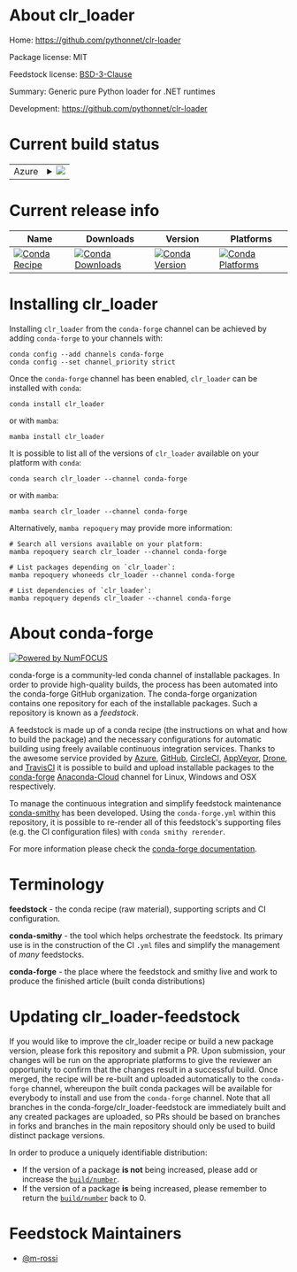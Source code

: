 About clr_loader
================

Home: https://github.com/pythonnet/clr-loader

Package license: MIT

Feedstock license: [BSD-3-Clause](https://github.com/conda-forge/clr_loader-feedstock/blob/main/LICENSE.txt)

Summary: Generic pure Python loader for .NET runtimes

Development: https://github.com/pythonnet/clr-loader

Current build status
====================


<table>
    
  <tr>
    <td>Azure</td>
    <td>
      <details>
        <summary>
          <a href="https://dev.azure.com/conda-forge/feedstock-builds/_build/latest?definitionId=14998&branchName=main">
            <img src="https://dev.azure.com/conda-forge/feedstock-builds/_apis/build/status/clr_loader-feedstock?branchName=main">
          </a>
        </summary>
        <table>
          <thead><tr><th>Variant</th><th>Status</th></tr></thead>
          <tbody><tr>
              <td>linux_64_dotnet_runtime3.1python3.10.____cpython</td>
              <td>
                <a href="https://dev.azure.com/conda-forge/feedstock-builds/_build/latest?definitionId=14998&branchName=main">
                  <img src="https://dev.azure.com/conda-forge/feedstock-builds/_apis/build/status/clr_loader-feedstock?branchName=main&jobName=linux&configuration=linux_64_dotnet_runtime3.1python3.10.____cpython" alt="variant">
                </a>
              </td>
            </tr><tr>
              <td>linux_64_dotnet_runtime3.1python3.7.____cpython</td>
              <td>
                <a href="https://dev.azure.com/conda-forge/feedstock-builds/_build/latest?definitionId=14998&branchName=main">
                  <img src="https://dev.azure.com/conda-forge/feedstock-builds/_apis/build/status/clr_loader-feedstock?branchName=main&jobName=linux&configuration=linux_64_dotnet_runtime3.1python3.7.____cpython" alt="variant">
                </a>
              </td>
            </tr><tr>
              <td>linux_64_dotnet_runtime3.1python3.8.____73_pypy</td>
              <td>
                <a href="https://dev.azure.com/conda-forge/feedstock-builds/_build/latest?definitionId=14998&branchName=main">
                  <img src="https://dev.azure.com/conda-forge/feedstock-builds/_apis/build/status/clr_loader-feedstock?branchName=main&jobName=linux&configuration=linux_64_dotnet_runtime3.1python3.8.____73_pypy" alt="variant">
                </a>
              </td>
            </tr><tr>
              <td>linux_64_dotnet_runtime3.1python3.8.____cpython</td>
              <td>
                <a href="https://dev.azure.com/conda-forge/feedstock-builds/_build/latest?definitionId=14998&branchName=main">
                  <img src="https://dev.azure.com/conda-forge/feedstock-builds/_apis/build/status/clr_loader-feedstock?branchName=main&jobName=linux&configuration=linux_64_dotnet_runtime3.1python3.8.____cpython" alt="variant">
                </a>
              </td>
            </tr><tr>
              <td>linux_64_dotnet_runtime3.1python3.9.____73_pypy</td>
              <td>
                <a href="https://dev.azure.com/conda-forge/feedstock-builds/_build/latest?definitionId=14998&branchName=main">
                  <img src="https://dev.azure.com/conda-forge/feedstock-builds/_apis/build/status/clr_loader-feedstock?branchName=main&jobName=linux&configuration=linux_64_dotnet_runtime3.1python3.9.____73_pypy" alt="variant">
                </a>
              </td>
            </tr><tr>
              <td>linux_64_dotnet_runtime3.1python3.9.____cpython</td>
              <td>
                <a href="https://dev.azure.com/conda-forge/feedstock-builds/_build/latest?definitionId=14998&branchName=main">
                  <img src="https://dev.azure.com/conda-forge/feedstock-builds/_apis/build/status/clr_loader-feedstock?branchName=main&jobName=linux&configuration=linux_64_dotnet_runtime3.1python3.9.____cpython" alt="variant">
                </a>
              </td>
            </tr><tr>
              <td>linux_64_dotnet_runtime5.0python3.10.____cpython</td>
              <td>
                <a href="https://dev.azure.com/conda-forge/feedstock-builds/_build/latest?definitionId=14998&branchName=main">
                  <img src="https://dev.azure.com/conda-forge/feedstock-builds/_apis/build/status/clr_loader-feedstock?branchName=main&jobName=linux&configuration=linux_64_dotnet_runtime5.0python3.10.____cpython" alt="variant">
                </a>
              </td>
            </tr><tr>
              <td>linux_64_dotnet_runtime5.0python3.7.____cpython</td>
              <td>
                <a href="https://dev.azure.com/conda-forge/feedstock-builds/_build/latest?definitionId=14998&branchName=main">
                  <img src="https://dev.azure.com/conda-forge/feedstock-builds/_apis/build/status/clr_loader-feedstock?branchName=main&jobName=linux&configuration=linux_64_dotnet_runtime5.0python3.7.____cpython" alt="variant">
                </a>
              </td>
            </tr><tr>
              <td>linux_64_dotnet_runtime5.0python3.8.____73_pypy</td>
              <td>
                <a href="https://dev.azure.com/conda-forge/feedstock-builds/_build/latest?definitionId=14998&branchName=main">
                  <img src="https://dev.azure.com/conda-forge/feedstock-builds/_apis/build/status/clr_loader-feedstock?branchName=main&jobName=linux&configuration=linux_64_dotnet_runtime5.0python3.8.____73_pypy" alt="variant">
                </a>
              </td>
            </tr><tr>
              <td>linux_64_dotnet_runtime5.0python3.8.____cpython</td>
              <td>
                <a href="https://dev.azure.com/conda-forge/feedstock-builds/_build/latest?definitionId=14998&branchName=main">
                  <img src="https://dev.azure.com/conda-forge/feedstock-builds/_apis/build/status/clr_loader-feedstock?branchName=main&jobName=linux&configuration=linux_64_dotnet_runtime5.0python3.8.____cpython" alt="variant">
                </a>
              </td>
            </tr><tr>
              <td>linux_64_dotnet_runtime5.0python3.9.____73_pypy</td>
              <td>
                <a href="https://dev.azure.com/conda-forge/feedstock-builds/_build/latest?definitionId=14998&branchName=main">
                  <img src="https://dev.azure.com/conda-forge/feedstock-builds/_apis/build/status/clr_loader-feedstock?branchName=main&jobName=linux&configuration=linux_64_dotnet_runtime5.0python3.9.____73_pypy" alt="variant">
                </a>
              </td>
            </tr><tr>
              <td>linux_64_dotnet_runtime5.0python3.9.____cpython</td>
              <td>
                <a href="https://dev.azure.com/conda-forge/feedstock-builds/_build/latest?definitionId=14998&branchName=main">
                  <img src="https://dev.azure.com/conda-forge/feedstock-builds/_apis/build/status/clr_loader-feedstock?branchName=main&jobName=linux&configuration=linux_64_dotnet_runtime5.0python3.9.____cpython" alt="variant">
                </a>
              </td>
            </tr><tr>
              <td>linux_64_dotnet_runtime6.0python3.10.____cpython</td>
              <td>
                <a href="https://dev.azure.com/conda-forge/feedstock-builds/_build/latest?definitionId=14998&branchName=main">
                  <img src="https://dev.azure.com/conda-forge/feedstock-builds/_apis/build/status/clr_loader-feedstock?branchName=main&jobName=linux&configuration=linux_64_dotnet_runtime6.0python3.10.____cpython" alt="variant">
                </a>
              </td>
            </tr><tr>
              <td>linux_64_dotnet_runtime6.0python3.7.____cpython</td>
              <td>
                <a href="https://dev.azure.com/conda-forge/feedstock-builds/_build/latest?definitionId=14998&branchName=main">
                  <img src="https://dev.azure.com/conda-forge/feedstock-builds/_apis/build/status/clr_loader-feedstock?branchName=main&jobName=linux&configuration=linux_64_dotnet_runtime6.0python3.7.____cpython" alt="variant">
                </a>
              </td>
            </tr><tr>
              <td>linux_64_dotnet_runtime6.0python3.8.____73_pypy</td>
              <td>
                <a href="https://dev.azure.com/conda-forge/feedstock-builds/_build/latest?definitionId=14998&branchName=main">
                  <img src="https://dev.azure.com/conda-forge/feedstock-builds/_apis/build/status/clr_loader-feedstock?branchName=main&jobName=linux&configuration=linux_64_dotnet_runtime6.0python3.8.____73_pypy" alt="variant">
                </a>
              </td>
            </tr><tr>
              <td>linux_64_dotnet_runtime6.0python3.8.____cpython</td>
              <td>
                <a href="https://dev.azure.com/conda-forge/feedstock-builds/_build/latest?definitionId=14998&branchName=main">
                  <img src="https://dev.azure.com/conda-forge/feedstock-builds/_apis/build/status/clr_loader-feedstock?branchName=main&jobName=linux&configuration=linux_64_dotnet_runtime6.0python3.8.____cpython" alt="variant">
                </a>
              </td>
            </tr><tr>
              <td>linux_64_dotnet_runtime6.0python3.9.____73_pypy</td>
              <td>
                <a href="https://dev.azure.com/conda-forge/feedstock-builds/_build/latest?definitionId=14998&branchName=main">
                  <img src="https://dev.azure.com/conda-forge/feedstock-builds/_apis/build/status/clr_loader-feedstock?branchName=main&jobName=linux&configuration=linux_64_dotnet_runtime6.0python3.9.____73_pypy" alt="variant">
                </a>
              </td>
            </tr><tr>
              <td>linux_64_dotnet_runtime6.0python3.9.____cpython</td>
              <td>
                <a href="https://dev.azure.com/conda-forge/feedstock-builds/_build/latest?definitionId=14998&branchName=main">
                  <img src="https://dev.azure.com/conda-forge/feedstock-builds/_apis/build/status/clr_loader-feedstock?branchName=main&jobName=linux&configuration=linux_64_dotnet_runtime6.0python3.9.____cpython" alt="variant">
                </a>
              </td>
            </tr><tr>
              <td>osx_64_dotnet_runtime3.1python3.10.____cpython</td>
              <td>
                <a href="https://dev.azure.com/conda-forge/feedstock-builds/_build/latest?definitionId=14998&branchName=main">
                  <img src="https://dev.azure.com/conda-forge/feedstock-builds/_apis/build/status/clr_loader-feedstock?branchName=main&jobName=osx&configuration=osx_64_dotnet_runtime3.1python3.10.____cpython" alt="variant">
                </a>
              </td>
            </tr><tr>
              <td>osx_64_dotnet_runtime3.1python3.7.____cpython</td>
              <td>
                <a href="https://dev.azure.com/conda-forge/feedstock-builds/_build/latest?definitionId=14998&branchName=main">
                  <img src="https://dev.azure.com/conda-forge/feedstock-builds/_apis/build/status/clr_loader-feedstock?branchName=main&jobName=osx&configuration=osx_64_dotnet_runtime3.1python3.7.____cpython" alt="variant">
                </a>
              </td>
            </tr><tr>
              <td>osx_64_dotnet_runtime3.1python3.8.____73_pypy</td>
              <td>
                <a href="https://dev.azure.com/conda-forge/feedstock-builds/_build/latest?definitionId=14998&branchName=main">
                  <img src="https://dev.azure.com/conda-forge/feedstock-builds/_apis/build/status/clr_loader-feedstock?branchName=main&jobName=osx&configuration=osx_64_dotnet_runtime3.1python3.8.____73_pypy" alt="variant">
                </a>
              </td>
            </tr><tr>
              <td>osx_64_dotnet_runtime3.1python3.8.____cpython</td>
              <td>
                <a href="https://dev.azure.com/conda-forge/feedstock-builds/_build/latest?definitionId=14998&branchName=main">
                  <img src="https://dev.azure.com/conda-forge/feedstock-builds/_apis/build/status/clr_loader-feedstock?branchName=main&jobName=osx&configuration=osx_64_dotnet_runtime3.1python3.8.____cpython" alt="variant">
                </a>
              </td>
            </tr><tr>
              <td>osx_64_dotnet_runtime3.1python3.9.____73_pypy</td>
              <td>
                <a href="https://dev.azure.com/conda-forge/feedstock-builds/_build/latest?definitionId=14998&branchName=main">
                  <img src="https://dev.azure.com/conda-forge/feedstock-builds/_apis/build/status/clr_loader-feedstock?branchName=main&jobName=osx&configuration=osx_64_dotnet_runtime3.1python3.9.____73_pypy" alt="variant">
                </a>
              </td>
            </tr><tr>
              <td>osx_64_dotnet_runtime3.1python3.9.____cpython</td>
              <td>
                <a href="https://dev.azure.com/conda-forge/feedstock-builds/_build/latest?definitionId=14998&branchName=main">
                  <img src="https://dev.azure.com/conda-forge/feedstock-builds/_apis/build/status/clr_loader-feedstock?branchName=main&jobName=osx&configuration=osx_64_dotnet_runtime3.1python3.9.____cpython" alt="variant">
                </a>
              </td>
            </tr><tr>
              <td>osx_64_dotnet_runtime5.0python3.10.____cpython</td>
              <td>
                <a href="https://dev.azure.com/conda-forge/feedstock-builds/_build/latest?definitionId=14998&branchName=main">
                  <img src="https://dev.azure.com/conda-forge/feedstock-builds/_apis/build/status/clr_loader-feedstock?branchName=main&jobName=osx&configuration=osx_64_dotnet_runtime5.0python3.10.____cpython" alt="variant">
                </a>
              </td>
            </tr><tr>
              <td>osx_64_dotnet_runtime5.0python3.7.____cpython</td>
              <td>
                <a href="https://dev.azure.com/conda-forge/feedstock-builds/_build/latest?definitionId=14998&branchName=main">
                  <img src="https://dev.azure.com/conda-forge/feedstock-builds/_apis/build/status/clr_loader-feedstock?branchName=main&jobName=osx&configuration=osx_64_dotnet_runtime5.0python3.7.____cpython" alt="variant">
                </a>
              </td>
            </tr><tr>
              <td>osx_64_dotnet_runtime5.0python3.8.____73_pypy</td>
              <td>
                <a href="https://dev.azure.com/conda-forge/feedstock-builds/_build/latest?definitionId=14998&branchName=main">
                  <img src="https://dev.azure.com/conda-forge/feedstock-builds/_apis/build/status/clr_loader-feedstock?branchName=main&jobName=osx&configuration=osx_64_dotnet_runtime5.0python3.8.____73_pypy" alt="variant">
                </a>
              </td>
            </tr><tr>
              <td>osx_64_dotnet_runtime5.0python3.8.____cpython</td>
              <td>
                <a href="https://dev.azure.com/conda-forge/feedstock-builds/_build/latest?definitionId=14998&branchName=main">
                  <img src="https://dev.azure.com/conda-forge/feedstock-builds/_apis/build/status/clr_loader-feedstock?branchName=main&jobName=osx&configuration=osx_64_dotnet_runtime5.0python3.8.____cpython" alt="variant">
                </a>
              </td>
            </tr><tr>
              <td>osx_64_dotnet_runtime5.0python3.9.____73_pypy</td>
              <td>
                <a href="https://dev.azure.com/conda-forge/feedstock-builds/_build/latest?definitionId=14998&branchName=main">
                  <img src="https://dev.azure.com/conda-forge/feedstock-builds/_apis/build/status/clr_loader-feedstock?branchName=main&jobName=osx&configuration=osx_64_dotnet_runtime5.0python3.9.____73_pypy" alt="variant">
                </a>
              </td>
            </tr><tr>
              <td>osx_64_dotnet_runtime5.0python3.9.____cpython</td>
              <td>
                <a href="https://dev.azure.com/conda-forge/feedstock-builds/_build/latest?definitionId=14998&branchName=main">
                  <img src="https://dev.azure.com/conda-forge/feedstock-builds/_apis/build/status/clr_loader-feedstock?branchName=main&jobName=osx&configuration=osx_64_dotnet_runtime5.0python3.9.____cpython" alt="variant">
                </a>
              </td>
            </tr><tr>
              <td>osx_64_dotnet_runtime6.0python3.10.____cpython</td>
              <td>
                <a href="https://dev.azure.com/conda-forge/feedstock-builds/_build/latest?definitionId=14998&branchName=main">
                  <img src="https://dev.azure.com/conda-forge/feedstock-builds/_apis/build/status/clr_loader-feedstock?branchName=main&jobName=osx&configuration=osx_64_dotnet_runtime6.0python3.10.____cpython" alt="variant">
                </a>
              </td>
            </tr><tr>
              <td>osx_64_dotnet_runtime6.0python3.7.____cpython</td>
              <td>
                <a href="https://dev.azure.com/conda-forge/feedstock-builds/_build/latest?definitionId=14998&branchName=main">
                  <img src="https://dev.azure.com/conda-forge/feedstock-builds/_apis/build/status/clr_loader-feedstock?branchName=main&jobName=osx&configuration=osx_64_dotnet_runtime6.0python3.7.____cpython" alt="variant">
                </a>
              </td>
            </tr><tr>
              <td>osx_64_dotnet_runtime6.0python3.8.____73_pypy</td>
              <td>
                <a href="https://dev.azure.com/conda-forge/feedstock-builds/_build/latest?definitionId=14998&branchName=main">
                  <img src="https://dev.azure.com/conda-forge/feedstock-builds/_apis/build/status/clr_loader-feedstock?branchName=main&jobName=osx&configuration=osx_64_dotnet_runtime6.0python3.8.____73_pypy" alt="variant">
                </a>
              </td>
            </tr><tr>
              <td>osx_64_dotnet_runtime6.0python3.8.____cpython</td>
              <td>
                <a href="https://dev.azure.com/conda-forge/feedstock-builds/_build/latest?definitionId=14998&branchName=main">
                  <img src="https://dev.azure.com/conda-forge/feedstock-builds/_apis/build/status/clr_loader-feedstock?branchName=main&jobName=osx&configuration=osx_64_dotnet_runtime6.0python3.8.____cpython" alt="variant">
                </a>
              </td>
            </tr><tr>
              <td>osx_64_dotnet_runtime6.0python3.9.____73_pypy</td>
              <td>
                <a href="https://dev.azure.com/conda-forge/feedstock-builds/_build/latest?definitionId=14998&branchName=main">
                  <img src="https://dev.azure.com/conda-forge/feedstock-builds/_apis/build/status/clr_loader-feedstock?branchName=main&jobName=osx&configuration=osx_64_dotnet_runtime6.0python3.9.____73_pypy" alt="variant">
                </a>
              </td>
            </tr><tr>
              <td>osx_64_dotnet_runtime6.0python3.9.____cpython</td>
              <td>
                <a href="https://dev.azure.com/conda-forge/feedstock-builds/_build/latest?definitionId=14998&branchName=main">
                  <img src="https://dev.azure.com/conda-forge/feedstock-builds/_apis/build/status/clr_loader-feedstock?branchName=main&jobName=osx&configuration=osx_64_dotnet_runtime6.0python3.9.____cpython" alt="variant">
                </a>
              </td>
            </tr><tr>
              <td>win_64_dotnet_runtime3.1python3.10.____cpython</td>
              <td>
                <a href="https://dev.azure.com/conda-forge/feedstock-builds/_build/latest?definitionId=14998&branchName=main">
                  <img src="https://dev.azure.com/conda-forge/feedstock-builds/_apis/build/status/clr_loader-feedstock?branchName=main&jobName=win&configuration=win_64_dotnet_runtime3.1python3.10.____cpython" alt="variant">
                </a>
              </td>
            </tr><tr>
              <td>win_64_dotnet_runtime3.1python3.7.____cpython</td>
              <td>
                <a href="https://dev.azure.com/conda-forge/feedstock-builds/_build/latest?definitionId=14998&branchName=main">
                  <img src="https://dev.azure.com/conda-forge/feedstock-builds/_apis/build/status/clr_loader-feedstock?branchName=main&jobName=win&configuration=win_64_dotnet_runtime3.1python3.7.____cpython" alt="variant">
                </a>
              </td>
            </tr><tr>
              <td>win_64_dotnet_runtime3.1python3.8.____73_pypy</td>
              <td>
                <a href="https://dev.azure.com/conda-forge/feedstock-builds/_build/latest?definitionId=14998&branchName=main">
                  <img src="https://dev.azure.com/conda-forge/feedstock-builds/_apis/build/status/clr_loader-feedstock?branchName=main&jobName=win&configuration=win_64_dotnet_runtime3.1python3.8.____73_pypy" alt="variant">
                </a>
              </td>
            </tr><tr>
              <td>win_64_dotnet_runtime3.1python3.8.____cpython</td>
              <td>
                <a href="https://dev.azure.com/conda-forge/feedstock-builds/_build/latest?definitionId=14998&branchName=main">
                  <img src="https://dev.azure.com/conda-forge/feedstock-builds/_apis/build/status/clr_loader-feedstock?branchName=main&jobName=win&configuration=win_64_dotnet_runtime3.1python3.8.____cpython" alt="variant">
                </a>
              </td>
            </tr><tr>
              <td>win_64_dotnet_runtime3.1python3.9.____73_pypy</td>
              <td>
                <a href="https://dev.azure.com/conda-forge/feedstock-builds/_build/latest?definitionId=14998&branchName=main">
                  <img src="https://dev.azure.com/conda-forge/feedstock-builds/_apis/build/status/clr_loader-feedstock?branchName=main&jobName=win&configuration=win_64_dotnet_runtime3.1python3.9.____73_pypy" alt="variant">
                </a>
              </td>
            </tr><tr>
              <td>win_64_dotnet_runtime3.1python3.9.____cpython</td>
              <td>
                <a href="https://dev.azure.com/conda-forge/feedstock-builds/_build/latest?definitionId=14998&branchName=main">
                  <img src="https://dev.azure.com/conda-forge/feedstock-builds/_apis/build/status/clr_loader-feedstock?branchName=main&jobName=win&configuration=win_64_dotnet_runtime3.1python3.9.____cpython" alt="variant">
                </a>
              </td>
            </tr><tr>
              <td>win_64_dotnet_runtime5.0python3.10.____cpython</td>
              <td>
                <a href="https://dev.azure.com/conda-forge/feedstock-builds/_build/latest?definitionId=14998&branchName=main">
                  <img src="https://dev.azure.com/conda-forge/feedstock-builds/_apis/build/status/clr_loader-feedstock?branchName=main&jobName=win&configuration=win_64_dotnet_runtime5.0python3.10.____cpython" alt="variant">
                </a>
              </td>
            </tr><tr>
              <td>win_64_dotnet_runtime5.0python3.7.____cpython</td>
              <td>
                <a href="https://dev.azure.com/conda-forge/feedstock-builds/_build/latest?definitionId=14998&branchName=main">
                  <img src="https://dev.azure.com/conda-forge/feedstock-builds/_apis/build/status/clr_loader-feedstock?branchName=main&jobName=win&configuration=win_64_dotnet_runtime5.0python3.7.____cpython" alt="variant">
                </a>
              </td>
            </tr><tr>
              <td>win_64_dotnet_runtime5.0python3.8.____73_pypy</td>
              <td>
                <a href="https://dev.azure.com/conda-forge/feedstock-builds/_build/latest?definitionId=14998&branchName=main">
                  <img src="https://dev.azure.com/conda-forge/feedstock-builds/_apis/build/status/clr_loader-feedstock?branchName=main&jobName=win&configuration=win_64_dotnet_runtime5.0python3.8.____73_pypy" alt="variant">
                </a>
              </td>
            </tr><tr>
              <td>win_64_dotnet_runtime5.0python3.8.____cpython</td>
              <td>
                <a href="https://dev.azure.com/conda-forge/feedstock-builds/_build/latest?definitionId=14998&branchName=main">
                  <img src="https://dev.azure.com/conda-forge/feedstock-builds/_apis/build/status/clr_loader-feedstock?branchName=main&jobName=win&configuration=win_64_dotnet_runtime5.0python3.8.____cpython" alt="variant">
                </a>
              </td>
            </tr><tr>
              <td>win_64_dotnet_runtime5.0python3.9.____73_pypy</td>
              <td>
                <a href="https://dev.azure.com/conda-forge/feedstock-builds/_build/latest?definitionId=14998&branchName=main">
                  <img src="https://dev.azure.com/conda-forge/feedstock-builds/_apis/build/status/clr_loader-feedstock?branchName=main&jobName=win&configuration=win_64_dotnet_runtime5.0python3.9.____73_pypy" alt="variant">
                </a>
              </td>
            </tr><tr>
              <td>win_64_dotnet_runtime5.0python3.9.____cpython</td>
              <td>
                <a href="https://dev.azure.com/conda-forge/feedstock-builds/_build/latest?definitionId=14998&branchName=main">
                  <img src="https://dev.azure.com/conda-forge/feedstock-builds/_apis/build/status/clr_loader-feedstock?branchName=main&jobName=win&configuration=win_64_dotnet_runtime5.0python3.9.____cpython" alt="variant">
                </a>
              </td>
            </tr><tr>
              <td>win_64_dotnet_runtime6.0python3.10.____cpython</td>
              <td>
                <a href="https://dev.azure.com/conda-forge/feedstock-builds/_build/latest?definitionId=14998&branchName=main">
                  <img src="https://dev.azure.com/conda-forge/feedstock-builds/_apis/build/status/clr_loader-feedstock?branchName=main&jobName=win&configuration=win_64_dotnet_runtime6.0python3.10.____cpython" alt="variant">
                </a>
              </td>
            </tr><tr>
              <td>win_64_dotnet_runtime6.0python3.7.____cpython</td>
              <td>
                <a href="https://dev.azure.com/conda-forge/feedstock-builds/_build/latest?definitionId=14998&branchName=main">
                  <img src="https://dev.azure.com/conda-forge/feedstock-builds/_apis/build/status/clr_loader-feedstock?branchName=main&jobName=win&configuration=win_64_dotnet_runtime6.0python3.7.____cpython" alt="variant">
                </a>
              </td>
            </tr><tr>
              <td>win_64_dotnet_runtime6.0python3.8.____73_pypy</td>
              <td>
                <a href="https://dev.azure.com/conda-forge/feedstock-builds/_build/latest?definitionId=14998&branchName=main">
                  <img src="https://dev.azure.com/conda-forge/feedstock-builds/_apis/build/status/clr_loader-feedstock?branchName=main&jobName=win&configuration=win_64_dotnet_runtime6.0python3.8.____73_pypy" alt="variant">
                </a>
              </td>
            </tr><tr>
              <td>win_64_dotnet_runtime6.0python3.8.____cpython</td>
              <td>
                <a href="https://dev.azure.com/conda-forge/feedstock-builds/_build/latest?definitionId=14998&branchName=main">
                  <img src="https://dev.azure.com/conda-forge/feedstock-builds/_apis/build/status/clr_loader-feedstock?branchName=main&jobName=win&configuration=win_64_dotnet_runtime6.0python3.8.____cpython" alt="variant">
                </a>
              </td>
            </tr><tr>
              <td>win_64_dotnet_runtime6.0python3.9.____73_pypy</td>
              <td>
                <a href="https://dev.azure.com/conda-forge/feedstock-builds/_build/latest?definitionId=14998&branchName=main">
                  <img src="https://dev.azure.com/conda-forge/feedstock-builds/_apis/build/status/clr_loader-feedstock?branchName=main&jobName=win&configuration=win_64_dotnet_runtime6.0python3.9.____73_pypy" alt="variant">
                </a>
              </td>
            </tr><tr>
              <td>win_64_dotnet_runtime6.0python3.9.____cpython</td>
              <td>
                <a href="https://dev.azure.com/conda-forge/feedstock-builds/_build/latest?definitionId=14998&branchName=main">
                  <img src="https://dev.azure.com/conda-forge/feedstock-builds/_apis/build/status/clr_loader-feedstock?branchName=main&jobName=win&configuration=win_64_dotnet_runtime6.0python3.9.____cpython" alt="variant">
                </a>
              </td>
            </tr>
          </tbody>
        </table>
      </details>
    </td>
  </tr>
</table>

Current release info
====================

| Name | Downloads | Version | Platforms |
| --- | --- | --- | --- |
| [![Conda Recipe](https://img.shields.io/badge/recipe-clr_loader-green.svg)](https://anaconda.org/conda-forge/clr_loader) | [![Conda Downloads](https://img.shields.io/conda/dn/conda-forge/clr_loader.svg)](https://anaconda.org/conda-forge/clr_loader) | [![Conda Version](https://img.shields.io/conda/vn/conda-forge/clr_loader.svg)](https://anaconda.org/conda-forge/clr_loader) | [![Conda Platforms](https://img.shields.io/conda/pn/conda-forge/clr_loader.svg)](https://anaconda.org/conda-forge/clr_loader) |

Installing clr_loader
=====================

Installing `clr_loader` from the `conda-forge` channel can be achieved by adding `conda-forge` to your channels with:

```
conda config --add channels conda-forge
conda config --set channel_priority strict
```

Once the `conda-forge` channel has been enabled, `clr_loader` can be installed with `conda`:

```
conda install clr_loader
```

or with `mamba`:

```
mamba install clr_loader
```

It is possible to list all of the versions of `clr_loader` available on your platform with `conda`:

```
conda search clr_loader --channel conda-forge
```

or with `mamba`:

```
mamba search clr_loader --channel conda-forge
```

Alternatively, `mamba repoquery` may provide more information:

```
# Search all versions available on your platform:
mamba repoquery search clr_loader --channel conda-forge

# List packages depending on `clr_loader`:
mamba repoquery whoneeds clr_loader --channel conda-forge

# List dependencies of `clr_loader`:
mamba repoquery depends clr_loader --channel conda-forge
```


About conda-forge
=================

[![Powered by
NumFOCUS](https://img.shields.io/badge/powered%20by-NumFOCUS-orange.svg?style=flat&colorA=E1523D&colorB=007D8A)](https://numfocus.org)

conda-forge is a community-led conda channel of installable packages.
In order to provide high-quality builds, the process has been automated into the
conda-forge GitHub organization. The conda-forge organization contains one repository
for each of the installable packages. Such a repository is known as a *feedstock*.

A feedstock is made up of a conda recipe (the instructions on what and how to build
the package) and the necessary configurations for automatic building using freely
available continuous integration services. Thanks to the awesome service provided by
[Azure](https://azure.microsoft.com/en-us/services/devops/), [GitHub](https://github.com/),
[CircleCI](https://circleci.com/), [AppVeyor](https://www.appveyor.com/),
[Drone](https://cloud.drone.io/welcome), and [TravisCI](https://travis-ci.com/)
it is possible to build and upload installable packages to the
[conda-forge](https://anaconda.org/conda-forge) [Anaconda-Cloud](https://anaconda.org/)
channel for Linux, Windows and OSX respectively.

To manage the continuous integration and simplify feedstock maintenance
[conda-smithy](https://github.com/conda-forge/conda-smithy) has been developed.
Using the ``conda-forge.yml`` within this repository, it is possible to re-render all of
this feedstock's supporting files (e.g. the CI configuration files) with ``conda smithy rerender``.

For more information please check the [conda-forge documentation](https://conda-forge.org/docs/).

Terminology
===========

**feedstock** - the conda recipe (raw material), supporting scripts and CI configuration.

**conda-smithy** - the tool which helps orchestrate the feedstock.
                   Its primary use is in the construction of the CI ``.yml`` files
                   and simplify the management of *many* feedstocks.

**conda-forge** - the place where the feedstock and smithy live and work to
                  produce the finished article (built conda distributions)


Updating clr_loader-feedstock
=============================

If you would like to improve the clr_loader recipe or build a new
package version, please fork this repository and submit a PR. Upon submission,
your changes will be run on the appropriate platforms to give the reviewer an
opportunity to confirm that the changes result in a successful build. Once
merged, the recipe will be re-built and uploaded automatically to the
`conda-forge` channel, whereupon the built conda packages will be available for
everybody to install and use from the `conda-forge` channel.
Note that all branches in the conda-forge/clr_loader-feedstock are
immediately built and any created packages are uploaded, so PRs should be based
on branches in forks and branches in the main repository should only be used to
build distinct package versions.

In order to produce a uniquely identifiable distribution:
 * If the version of a package **is not** being increased, please add or increase
   the [``build/number``](https://docs.conda.io/projects/conda-build/en/latest/resources/define-metadata.html#build-number-and-string).
 * If the version of a package **is** being increased, please remember to return
   the [``build/number``](https://docs.conda.io/projects/conda-build/en/latest/resources/define-metadata.html#build-number-and-string)
   back to 0.

Feedstock Maintainers
=====================

* [@m-rossi](https://github.com/m-rossi/)

